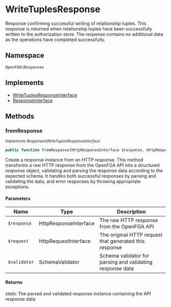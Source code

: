 # WriteTuplesResponse

Response confirming successful writing of relationship tuples. This response is returned when relationship tuples have been successfully written to the authorization store. The response contains no additional data as the operations have completed successfully.

## Namespace
`OpenFGA\Responses`

## Implements
* [WriteTuplesResponseInterface](WriteTuplesResponseInterface.md)
* [ResponseInterface](ResponseInterface.md)



## Methods
### fromResponse

*<small>Implements Responses\WriteTuplesResponseInterface</small>*  

```php
public function fromResponse(HttpResponseInterface $response, HttpRequestInterface $request, SchemaValidator $validator): static
```

Create a response instance from an HTTP response. This method transforms a raw HTTP response from the OpenFGA API into a structured response object, validating and parsing the response data according to the expected schema. It handles both successful responses by parsing and validating the data, and error responses by throwing appropriate exceptions.

#### Parameters
| Name | Type | Description |
|------|------|-------------|
| `$response` | HttpResponseInterface | The raw HTTP response from the OpenFGA API |
| `$request` | HttpRequestInterface | The original HTTP request that generated this response |
| `$validator` | SchemaValidator | Schema validator for parsing and validating response data |

#### Returns
static
 The parsed and validated response instance containing the API response data

